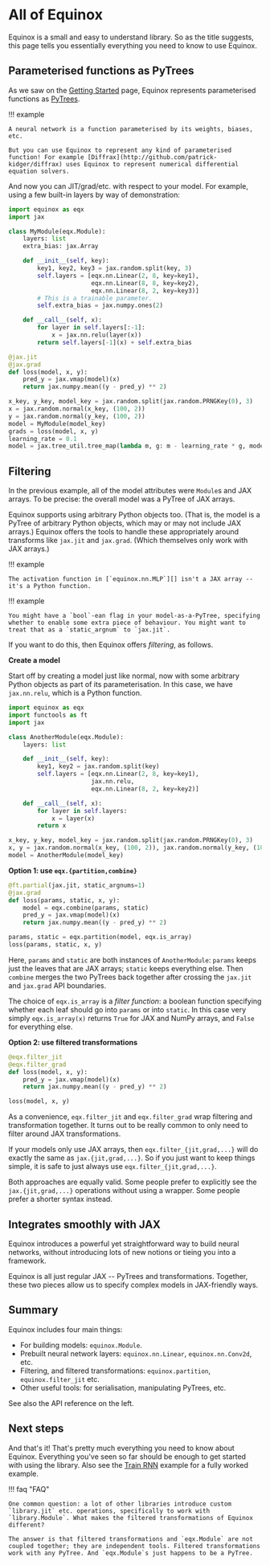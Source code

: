 # All of Equinox

Equinox is a small and easy to understand library. So as the title suggests, this page tells you essentially everything you need to know to use Equinox.

## Parameterised functions as PyTrees

As we saw on the [Getting Started](./index.md) page, Equinox represents parameterised functions as [PyTrees](https://jax.readthedocs.io/en/latest/pytrees.html).

!!! example

    A neural network is a function parameterised by its weights, biases, etc.

    But you can use Equinox to represent any kind of parameterised function! For example [Diffrax](http://github.com/patrick-kidger/diffrax) uses Equinox to represent numerical differential equation solvers.

And now you can JIT/grad/etc. with respect to your model. For example, using a few built-in layers by way of demonstration:

```python
import equinox as eqx
import jax

class MyModule(eqx.Module):
    layers: list
    extra_bias: jax.Array

    def __init__(self, key):
        key1, key2, key3 = jax.random.split(key, 3)
        self.layers = [eqx.nn.Linear(2, 8, key=key1),
                       eqx.nn.Linear(8, 8, key=key2),
                       eqx.nn.Linear(8, 2, key=key3)]
        # This is a trainable parameter.
        self.extra_bias = jax.numpy.ones(2)

    def __call__(self, x):
        for layer in self.layers[:-1]:
            x = jax.nn.relu(layer(x))
        return self.layers[-1](x) + self.extra_bias

@jax.jit
@jax.grad
def loss(model, x, y):
    pred_y = jax.vmap(model)(x)
    return jax.numpy.mean((y - pred_y) ** 2)

x_key, y_key, model_key = jax.random.split(jax.random.PRNGKey(0), 3)
x = jax.random.normal(x_key, (100, 2))
y = jax.random.normal(y_key, (100, 2))
model = MyModule(model_key)
grads = loss(model, x, y)
learning_rate = 0.1
model = jax.tree_util.tree_map(lambda m, g: m - learning_rate * g, model, grads)
```

## Filtering

In the previous example, all of the model attributes were `Module`s and JAX arrays. To be precise: the overall model was a PyTree of JAX arrays.

Equinox supports using arbitrary Python objects too. (That is, the model is a PyTree of arbitrary Python objects, which may or may not include JAX arrays.) Equinox offers the tools to handle these appropriately around transforms like `jax.jit` and `jax.grad`. (Which themselves only work with JAX arrays.)

!!! example

    The activation function in [`equinox.nn.MLP`][] isn't a JAX array -- it's a Python function.

!!! example

    You might have a `bool`-ean flag in your model-as-a-PyTree, specifying whether to enable some extra piece of behaviour. You might want to treat that as a `static_argnum` to `jax.jit`.

If you want to do this, then Equinox offers *filtering*, as follows.

**Create a model**

Start off by creating a model just like normal, now with some arbitrary Python objects as part of its parameterisation. In this case, we have `jax.nn.relu`, which is a Python function.

```python
import equinox as eqx
import functools as ft
import jax

class AnotherModule(eqx.Module):
    layers: list

    def __init__(self, key):
        key1, key2 = jax.random.split(key)
        self.layers = [eqx.nn.Linear(2, 8, key=key1),
                       jax.nn.relu,
                       eqx.nn.Linear(8, 2, key=key2)]

    def __call__(self, x):
        for layer in self.layers:
            x = layer(x)
        return x

x_key, y_key, model_key = jax.random.split(jax.random.PRNGKey(0), 3)
x, y = jax.random.normal(x_key, (100, 2)), jax.random.normal(y_key, (100, 2))
model = AnotherModule(model_key)
```

**Option 1: use `eqx.{partition,combine}`**

```python
@ft.partial(jax.jit, static_argnums=1)
@jax.grad
def loss(params, static, x, y):
    model = eqx.combine(params, static)
    pred_y = jax.vmap(model)(x)
    return jax.numpy.mean((y - pred_y) ** 2)

params, static = eqx.partition(model, eqx.is_array)
loss(params, static, x, y)
```

Here, `params` and `static` are both instances of `AnotherModule`: `params` keeps just the leaves that are JAX arrays; `static` keeps everything else. Then `combine` merges the two PyTrees back together after crossing the `jax.jit` and `jax.grad` API boundaries.

The choice of `eqx.is_array` is a *filter function*: a boolean function specifying whether each leaf should go into `params` or into `static`. In this case very simply `eqx.is_array(x)` returns `True` for JAX and NumPy arrays, and `False` for everything else.

**Option 2: use filtered transformations**

```python
@eqx.filter_jit
@eqx.filter_grad
def loss(model, x, y):
    pred_y = jax.vmap(model)(x)
    return jax.numpy.mean((y - pred_y) ** 2)

loss(model, x, y)
```

As a convenience, `eqx.filter_jit` and `eqx.filter_grad` wrap filtering and transformation together. It turns out to be really common to only need to filter around JAX transformations.

If your models only use JAX arrays, then `eqx.filter_{jit,grad,...}` will do exactly the same as `jax.{jit,grad,...}`. So if you just want to keep things simple, it is safe to just always use `eqx.filter_{jit,grad,...}`.

Both approaches are equally valid. Some people prefer to explicitly see the `jax.{jit,grad,...}` operations without using a wrapper. Some people prefer a shorter syntax instead.

## Integrates smoothly with JAX

Equinox introduces a powerful yet straightforward way to build neural networks, without introducing lots of new notions or tieing you into a framework.

Equinox is all just regular JAX -- PyTrees and transformations. Together, these two pieces allow us to specify complex models in JAX-friendly ways.

## Summary

Equinox includes four main things:

- For building models: `equinox.Module`.
- Prebuilt neural network layers: `equinox.nn.Linear`, `equinox.nn.Conv2d`, etc.
- Filtering, and filtered transformations: `equinox.partition`, `equinox.filter_jit` etc.
- Other useful tools: for serialisation, manipulating PyTrees, etc.

See also the API reference on the left.

## Next steps

And that's it! That's pretty much everything you need to know about Equinox. Everything you've seen so far should be enough to get started with using the library. Also see the [Train RNN](./examples/train_rnn.ipynb) example for a fully worked example.

!!! faq "FAQ"

    One common question: a lot of other libraries introduce custom `library.jit` etc. operations, specifically to work with `library.Module`. What makes the filtered transformations of Equinox different?

    The answer is that filtered transformations and `eqx.Module` are not coupled together; they are independent tools. Filtered transformations work with any PyTree. And `eqx.Module`s just happens to be a PyTree.
